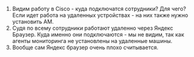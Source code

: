 1. Видим работу в Cisco - куда подключатся сотрудники? Для чего? Если идет работа на удаленных устройствах - на них также нужно установить АМ.
2. Судя по всему сотрудники работают удаленно через Яндекс Браузер. Куда именно они подключаются - мы не видим, так как агенты мониторинга не установлены на удаленные машины.
3. Вообще сам Яндекс браузер очень плохо считывается.